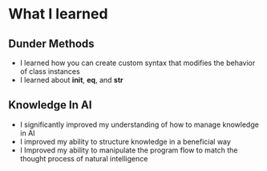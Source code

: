 # What I learned

## Dunder Methods
- I learned how you can create custom syntax that modifies the behavior of class instances
- I learned about __init__, __eq__, and __str__

## Knowledge In AI
- I significantly improved my understanding of how to manage knowledge in AI
- I improved my ability to structure knowledge in a beneficial way
- I Improved my ability to manipulate the program flow to match the thought process of natural intelligence
